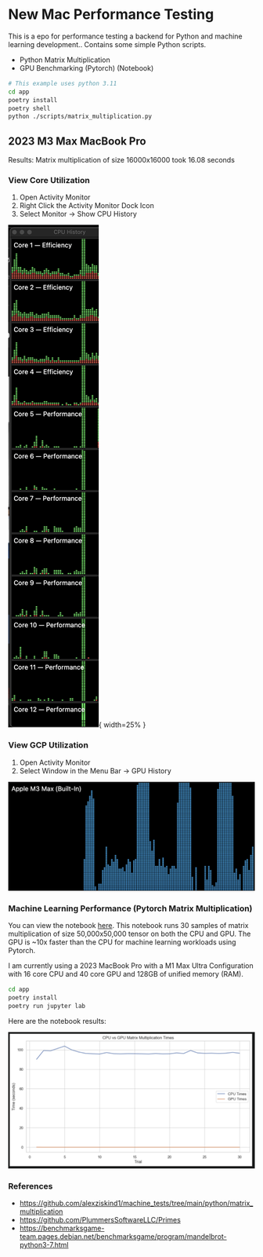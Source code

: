# New Mac Performance Testing

This is a epo for performance testing a backend for Python and machine learning development.. Contains some simple Python scripts.

- Python Matrix Multiplication
- GPU Benchmarking (Pytorch) (Notebook)

```bash
# This example uses python 3.11
cd app 
poetry install
poetry shell
python ./scripts/matrix_multiplication.py
```

## 2023 M3 Max MacBook Pro

Results: Matrix multiplication of size 16000x16000 took 16.08 seconds

### View Core Utilization

1. Open Activity Monitor
2. Right Click the Activity Monitor Dock Icon
3. Select Monitor -> Show CPU History

![cores](./images/cores.png){ width=25% }

### View GCP Utilization

1. Open Activity Monitor
2. Select Window in the Menu Bar -> GPU History

![gpu](./images/gpu.png)

### Machine Learning Performance (Pytorch Matrix Multiplication)

You can view the notebook [here](./app/notebooks/gpu_benchmark.ipynb). This notebook runs 30 samples of matrix multiplication of size 50,000x50,000 tensor on both the CPU and GPU. The GPU is ~10x faster than the CPU for machine learning workloads using Pytorch.

I am currently using a 2023 MacBook Pro with a M1 Max Ultra Configuration with 16 core CPU and 40 core GPU and 128GB of unified memory (RAM).




```bash
cd app
poetry install
poetry run jupyter lab 
```

Here are the notebook results:

![gpu](./images/gpu_benchmark.png)


### References

- https://github.com/alexziskind1/machine_tests/tree/main/python/matrix_multiplication
- https://github.com/PlummersSoftwareLLC/Primes
- https://benchmarksgame-team.pages.debian.net/benchmarksgame/program/mandelbrot-python3-7.html
